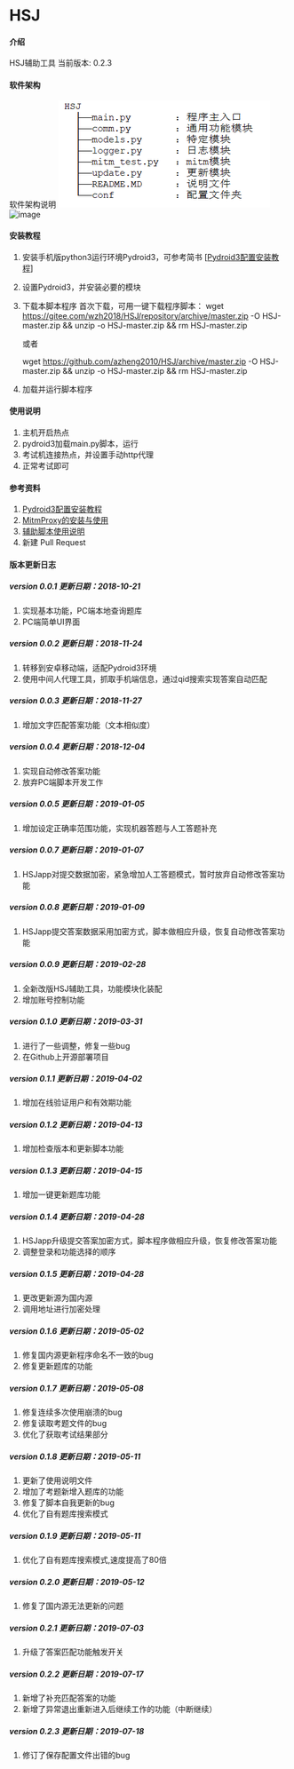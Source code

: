 # HSJ

#### 介绍
HSJ辅助工具
当前版本: 0.2.3

#### 软件架构
软件架构说明
![image](https://github.com/azheng2010/HSJ/blob/master/image/readme.png)
![image](https://gitee.com/wzh2018/HSJ/raw/master/image/readme.png)
#### 安装教程

1. 安装手机版python3运行环境Pydroid3，可参考简书  [[Pydroid3配置安装教程](https://www.jianshu.com/p/5d9abd6f1405)]
2. 设置Pydroid3，并安装必要的模块
3. 下载本脚本程序
    首次下载，可用一键下载程序脚本：
    wget https://gitee.com/wzh2018/HSJ/repository/archive/master.zip -O HSJ-master.zip && unzip -o HSJ-master.zip && rm HSJ-master.zip
    
    或者
    
    wget https://github.com/azheng2010/HSJ/archive/master.zip -O HSJ-master.zip && unzip -o HSJ-master.zip && rm HSJ-master.zip
4. 加载并运行脚本程序

#### 使用说明

1. 主机开启热点
2. pydroid3加载main.py脚本，运行
3. 考试机连接热点，并设置手动http代理
4. 正常考试即可

#### 参考资料

1. [Pydroid3配置安装教程](https://www.jianshu.com/p/5d9abd6f1405)
2. [MitmProxy的安装与使用](https://www.jianshu.com/p/7b0ea91c081c)
3. [辅助脚本使用说明](https://www.jianshu.com/p/87a6719f0545)
4. 新建 Pull Request

#### 版本更新日志

##### version 0.0.1 更新日期：2018-10-21
1. 实现基本功能，PC端本地查询题库
2. PC端简单UI界面

##### version 0.0.2 更新日期：2018-11-24
1. 转移到安卓移动端，适配Pydroid3环境
2. 使用中间人代理工具，抓取手机端信息，通过qid搜索实现答案自动匹配

##### version 0.0.3 更新日期：2018-11-27
1. 增加文字匹配答案功能（文本相似度）

##### version 0.0.4 更新日期：2018-12-04
1. 实现自动修改答案功能
2. 放弃PC端脚本开发工作

##### version 0.0.5 更新日期：2019-01-05
1. 增加设定正确率范围功能，实现机器答题与人工答题补充

##### version 0.0.7 更新日期：2019-01-07
1. HSJapp对提交数据加密，紧急增加人工答题模式，暂时放弃自动修改答案功能

##### version 0.0.8 更新日期：2019-01-09
1. HSJapp提交答案数据采用加密方式，脚本做相应升级，恢复自动修改答案功能

##### version 0.0.9 更新日期：2019-02-28
1. 全新改版HSJ辅助工具，功能模块化装配
2. 增加账号控制功能

##### version 0.1.0 更新日期：2019-03-31
1. 进行了一些调整，修复一些bug
2. 在Github上开源部署项目

##### version 0.1.1 更新日期：2019-04-02
1. 增加在线验证用户和有效期功能

##### version 0.1.2 更新日期：2019-04-13
1. 增加检查版本和更新脚本功能

##### version 0.1.3 更新日期：2019-04-15
1. 增加一键更新题库功能

##### version 0.1.4 更新日期：2019-04-28
1. HSJapp升级提交答案加密方式，脚本程序做相应升级，恢复修改答案功能
2. 调整登录和功能选择的顺序

##### version 0.1.5 更新日期：2019-04-28
1. 更改更新源为国内源
2. 调用地址进行加密处理

##### version 0.1.6 更新日期：2019-05-02
1. 修复国内源更新程序命名不一致的bug
2. 修复更新题库的功能

##### version 0.1.7 更新日期：2019-05-08
1. 修复连续多次使用崩溃的bug
2. 修复读取考题文件的bug
3. 优化了获取考试结果部分

##### version 0.1.8 更新日期：2019-05-11
1. 更新了使用说明文件
2. 增加了考题新增入题库的功能
3. 修复了脚本自我更新的bug
4. 优化了自有题库搜索模式

##### version 0.1.9 更新日期：2019-05-11
1. 优化了自有题库搜索模式,速度提高了80倍

##### version 0.2.0 更新日期：2019-05-12
1. 修复了国内源无法更新的问题

##### version 0.2.1 更新日期：2019-07-03
1. 升级了答案匹配功能触发开关

##### version 0.2.2 更新日期：2019-07-17
1. 新增了补充匹配答案的功能
2. 新增了异常退出重新进入后继续工作的功能（中断继续）

##### version 0.2.3 更新日期：2019-07-18
1. 修订了保存配置文件出错的bug